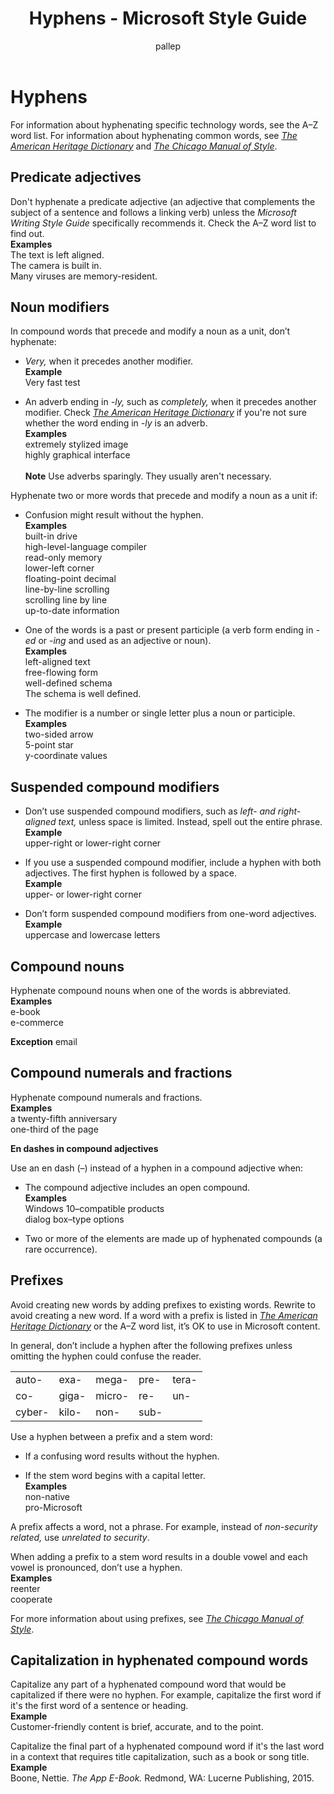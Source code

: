 ﻿---
title: Hyphens - Microsoft Style Guide
author: pallep
ms.author: pallep
ms.date: 01/19/2018
ms.topic: article
ms.prod: non-product-specific
---

# Hyphens

For information about hyphenating specific technology words, see the A–Z word list. For information about hyphenating common words, see [*The American Heritage Dictionary*](https://ahdictionary.com/) and [*The Chicago Manual of Style*](http://www.chicagomanualofstyle.org/home.html).

## Predicate adjectives

Don't hyphenate a predicate adjective (an adjective that complements the subject of a sentence and follows a linking verb) unless the *Microsoft Writing Style Guide* specifically recommends it. Check the A–Z word list to find out.<br />
**Examples**  
The text is left aligned.  
The camera is built in.  
Many viruses are memory-resident.  

## Noun modifiers

In compound words that precede and modify a noun as a unit, don’t hyphenate:

  - *Very,* when it precedes another modifier.  
   **Example**  
   Very fast test  
   
  - An adverb ending in *-ly,* such as *completely,* when it precedes another modifier. Check [*The American Heritage Dictionary*](https://ahdictionary.com/) if you're not sure whether the word ending in *-ly* is an adverb.<br />
   **Examples**  
   extremely stylized image  
   highly graphical interface  <br /><br />
   **Note** Use adverbs sparingly. They usually aren't necessary.  

Hyphenate two or more words that precede and modify a noun as a unit if:

  - Confusion might result without the hyphen.<br />
	**Examples**  
	built-in drive  
	high-level-language compiler  
	read-only memory  
	lower-left corner  
	floating-point decimal  
	line-by-line scrolling  
	scrolling line by line  
	up-to-date information 

  - One of the words is a past or present participle (a verb form ending in *-ed* or -*ing* and used as an adjective or noun).<br />
	**Examples**  
	left-aligned text  
	free-flowing form  
	well-defined schema  
	The schema is well defined.  

  - The modifier is a number or single letter plus a noun or participle.<br />
	**Examples**  
	two-sided arrow   
	5-point star  
	y-coordinate values

## Suspended compound modifiers

  - Don’t use suspended compound modifiers, such as *left- and right-aligned text,* unless space is limited. Instead, spell out the entire phrase.<br />
	**Example**  
	upper-right or lower-right corner

  - If you use a suspended compound modifier, include a hyphen with both adjectives. The first hyphen is followed by a space.<br />
	**Example**  
	upper- or lower-right corner

  - Don’t form suspended compound modifiers from one-word adjectives. <br />
	**Example**  
	uppercase and lowercase letters

## Compound nouns

Hyphenate compound nouns when one of the words is abbreviated.<br />
**Examples**  
e-book  
e-commerce  

**Exception** email

## Compound numerals and fractions

Hyphenate compound numerals and fractions.<br />
**Examples**  
a twenty-fifth anniversary  
one-third of the page  

**En dashes in compound adjectives**

Use an en dash (–) instead of a hyphen in a compound adjective when:

  - The compound adjective includes an open compound.<br />
	**Examples**  
	Windows 10–compatible products  
	dialog box–type options  

  - Two or more of the elements are made up of hyphenated compounds (a rare occurrence). 

## Prefixes

Avoid creating new words by adding prefixes to existing words. Rewrite to avoid creating a new word. If a word with a prefix is listed in [*The American Heritage Dictionary*](https://ahdictionary.com/) or the A–Z word list, it’s OK to use in Microsoft content. 

In general, don’t include a hyphen after the following prefixes unless omitting the hyphen could confuse the reader.

|  |  |  | |  |
| ------ | ----- | ------ | ---- | ----- |
| auto-  | exa-  | mega-  | pre- | tera- |
| co-   | giga- | micro- | re-  | un-  |
| cyber- | kilo- | non-  | sub- |  |

Use a hyphen between a prefix and a stem word:

  - If a confusing word results without the hyphen.  
  
  - If the stem word begins with a capital letter. <br />
    **Examples**  
    non-native  
    pro-Microsoft  

A prefix affects a word, not a phrase. For example, instead of *non-security related,* use *unrelated to security*.

When adding a prefix to a stem word results in a double vowel and each vowel is pronounced, don’t use a hyphen. <br />
**Examples**  
reenter  
cooperate  

For more information about using prefixes, see [*The Chicago Manual of Style*](http://www.chicagomanualofstyle.org/home.html).

## Capitalization in hyphenated compound words

Capitalize any part of a hyphenated compound word that would be capitalized if there were no hyphen. For example, capitalize the first word if it's the first word of a sentence or heading.<br />
**Example**  
Customer-friendly content is brief, accurate, and to the point. 

Capitalize the final part of a hyphenated compound word if it's the last word in a context that requires title capitalization, such as a book or song title.<br />
**Example**  
Boone, Nettie. *The App E-Book.* Redmond, WA: Lucerne Publishing, 2015. 
